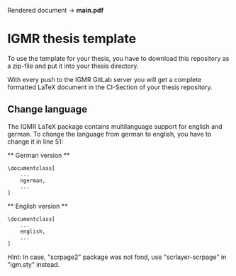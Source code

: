 Rendered document $\rightarrow$ **main.pdf**

# IGMR thesis template

To use the template for your thesis, you have to download this repository as a zip-file and put it into your thesis directory.

With every push to the IGMR GitLab server you will get a complete formatted LaTeX document in the CI-Section of your thesis repository.

## Change language

The IGMR LaTeX package contains multilanguage support for english and german. To change the language from german to english, you have to change it in line 51:

** German version **
```
\documentclass[
    ...
    ngerman,
    ...
]
```

** English version **
```
\documentclass[
    ...
    english,
    ...
]
```

HInt:
In case, "scrpage2" package was not fond, use "scrlayer-scrpage" in "igm.sty" instead.
